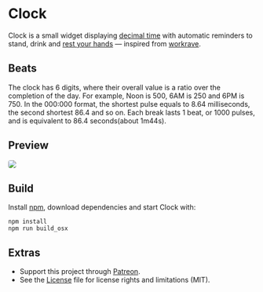 # Clock

Clock is a small widget displaying [decimal time](http://wiki.xxiivv.com/desamber) with automatic reminders to stand, drink and [rest your hands](https://en.wikipedia.org/wiki/Repetitive_strain_injury) — inspired from [workrave](https://en.wikipedia.org/wiki/Workrave).

## Beats

The clock has 6 digits, where their overall value is a ratio over the completion of the day. For example, Noon is 500, 6AM is 250 and 6PM is 750. In the 000:000 format, the shortest pulse equals to 8.64 milliseconds, the second shortest 86.4 and so on. Each break lasts 1 beat, or 1000 pulses, and is equivalent to 86.4 seconds(about 1m44s).

## Preview

<img src='https://raw.githubusercontent.com/hundredrabbits/Clock/master/PREVIEW.png' style='max-width: 50%;border-radius: 4px;'/>

## Build

Install [npm](https://docs.npmjs.com/getting-started/installing-node), download dependencies and start Clock with:

```
npm install
npm run build_osx
```

## Extras

- Support this project through [Patreon](https://patreon.com/100).
- See the [License](LICENSE.md) file for license rights and limitations (MIT).
